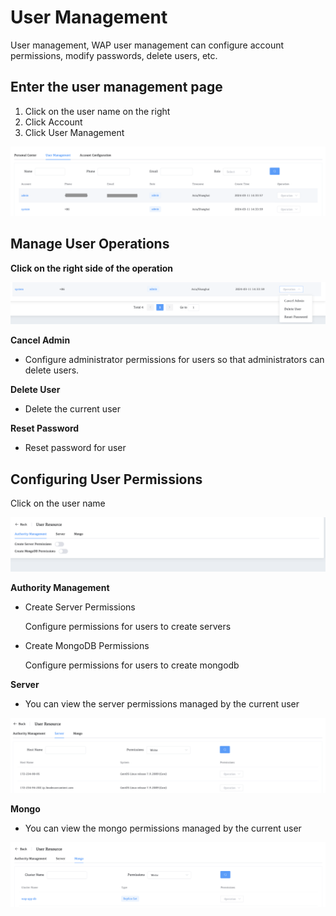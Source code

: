 # User Management

User management, WAP user management can configure account permissions, modify passwords, delete users, etc.

## Enter the user management page

1. Click on the user name on the right
2. Click Account
3. Click User Management

![UserManagement1](../../images/whalealPlatFormImages/12-Account/UserManagement1.png)



## Manage User Operations

**Click on the right side of the operation**

![UserManagement2](../../images/whalealPlatFormImages/12-Account/UserManagement2.png)

**Cancel Admin**

* Configure administrator permissions for users so that administrators can delete users.

**Delete User**

* Delete the current user

**Reset Password**

* Reset password for user



## Configuring User Permissions

Click on the user name

![UserManagement3](../../images/whalealPlatFormImages/12-Account/UserManagement3.png)

**Authority Management**

* Create Server Permissions

  Configure permissions for users to create servers

* Create MongoDB Permissions

  Configure permissions for users to create mongodb

**Server**

* You can view the server permissions managed by the current user

![UserManagement4](../../images/whalealPlatFormImages/12-Account/UserManagement4.png)

**Mongo**

* You can view the mongo permissions managed by the current user

![UserManagement5](../../images/whalealPlatFormImages/12-Account/UserManagement5.png)



